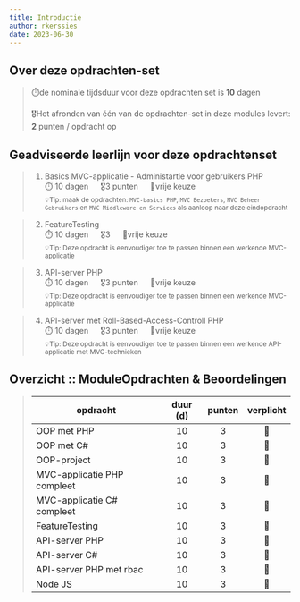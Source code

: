 ```yaml
---
title: Introductie
author: rkerssies
date: 2023-06-30
---
```


## Over deze opdrachten-set
> ⏱️de nominale tijdsduur voor deze opdrachten set is **10** dagen<br>
>
> 🎖️Het afronden van één van de opdrachten-set in deze modules levert: **2** punten / opdracht op<br>

## Geadviseerde leerlijn voor deze opdrachtenset

> 1. Basics MVC-applicatie - Administartie voor gebruikers PHP<br>
> ⏱️ 10 dagen &emsp; 🎖3 punten &emsp; 🪽vrije keuze<br>
> <small>💡Tip: maak de opdrachten: `MVC-basics PHP`, `MVC Bezoekers`, `MVC Beheer Gebruikers` en `MVC Middleware en Services` als aanloop naar deze eindopdracht</small>

> 2. FeatureTesting<br>
> ⏱️ 10 dagen &emsp; 🎖3 &emsp; 🪽vrije keuze<br>
> <small>💡Tip: Deze opdracht is eenvoudiger toe te passen binnen een werkende MVC-applicatie</small>

> 3. API-server PHP<br>
> ⏱️ 10 dagen &emsp; 🎖3 punten &emsp; 🪽vrije keuze<br>
> <small>💡Tip: Deze opdracht is eenvoudiger toe te passen binnen een werkende MVC-applicatie</small>

> 4. API-server met Roll-Based-Access-Controll PHP<br>
> ⏱️ 10 dagen &emsp; 🎖3 punten &emsp; 🪽vrije keuze<br>
> <small>💡Tip: Deze opdracht is eenvoudiger toe te passen binnen een werkende API-applicatie met MVC-technieken</small>


##  Overzicht :: ModuleOpdrachten & Beoordelingen
> | **opdracht**                |     **duur (d)**     | **punten** | **verplicht** |
> |-----------------------------|:--------------------:|:----------:|:-------------:|
> | OOP met PHP                 |          10          |     3      |      🪽       |
> | OOP met C#                  |          10          |     3      |      🪽       |
> | OOP-project                 |          10          |     3      |      🪽       |
> | MVC-applicatie PHP compleet |          10          |     3      |      🪽       |
> | MVC-applicatie C# compleet  |          10          |     3      |      🪽       |
> | FeatureTesting              |          10          |     3      |      🪽       |
> | API-server PHP              |          10          |     3      |      🪽       |
> | API-server C#               |          10          |     3      |      🪽       |
> | API-server PHP met rbac     |          10          |     3      |      🪽       |
> | Node JS                     |          10          |     3      |      🪽       |

